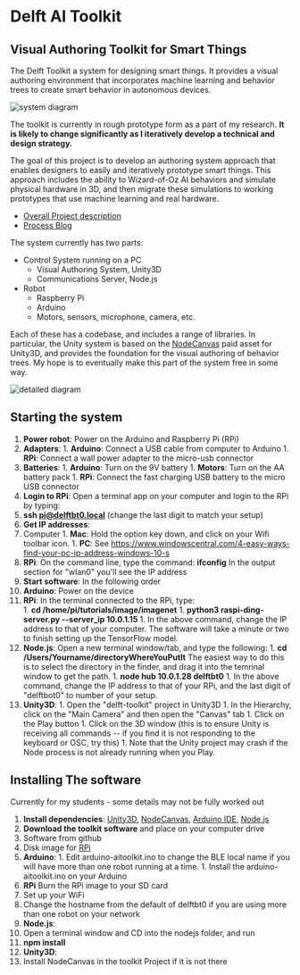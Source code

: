# Delft AI Toolkit
## Visual Authoring Toolkit for Smart Things

The Delft Toolkit a system for designing smart things. It provides a visual authoring environment that incorporates machine learning and behavior trees to create smart behavior in autonomous devices.

![system diagram](https://i0.wp.com/www.philvanallen.com/wp-content/uploads/2018/01/Pasted_Image_1_16_18__3_50_PM.jpg?resize=640%2C350)

The toolkit is currently in rough prototype form as a part of my research. **It is likely to change significantly as I iteratively develop a technical and design strategy.**

The goal of this project is to develop an authoring system approach that enables designers to easily and iteratively prototype smart things. This approach includes the ability to Wizard-of-Oz AI behaviors and simulate physical hardware in 3D, and then migrate these simulations to working prototypes that use machine learning and real hardware.

* [Overall Project description](http://www.philvanallen.com/portfolio/delft-ai-toolkit/)
* [Process Blog](http://ai-toolkit.tumblr.com)

The system currently has two parts:
* Control System running on a PC
  * Visual Authoring System, Unity3D
  * Communications Server, Node.js
* Robot
  * Raspberry Pi
  * Arduino
  * Motors, sensors, microphone, camera, etc.

Each of these has a codebase, and includes a range of libraries. In particular, the Unity system is based on the [NodeCanvas](http://nodecanvas.paradoxnotion.com) paid asset for Unity3D, and provides the foundation for the visual authoring of behavior trees. My hope is to eventually make this part of the system free in some way.

![detailed diagram](http://www.philvanallen.com/wp-content/uploads/2017/08/tool-architecture-diagram.002.jpeg?resize=640%2C350)

## Starting the system
1. **Power robot**: Power on the Arduino and Raspberry Pi (RPi)
  1. **Adapters**:
    1. **Arduino**: Connect a USB cable from computer to Arduino
    1. **RPi**: Connect a wall power adapter to the micro-usb connector
  1. **Batteries**:
    1. **Arduino**: Turn on the 9V battery
    1. **Motors**: Turn on the AA battery pack
    1. **RPi**: Connect the fast charging USB battery to the micro USB connector
1. **Login to RPi**: Open a terminal app on your computer and login to the RPi by typing:
  1. **ssh pi@delftbt0.local** (change the last digit to match your setup)
1. **Get IP addresses**:
  1. Computer
    1. **Mac**: Hold the option key down, and click on your Wifi toolbar icon.
    1. **PC**: See https://www.windowscentral.com/4-easy-ways-find-your-pc-ip-address-windows-10-s
  1. **RPi**: On the command line, type the command: **ifconfig** In the output section for "wlan0" you'll see the IP address
1. **Start software**: In the following order
  1. **Arduino**: Power on the device
  1. **RPi**: In the terminal connected to the RPi, type:   
    1. **cd /home/pi/tutorials/image/imagenet**
    1. **python3 raspi-ding-server.py --server_ip 10.0.1.15**
    1. In the above command, change the IP address to that of your computer. The software will take a minute or two to finish setting up the TensorFlow model.
  1. **Node.js**: Open a new terminal window/tab, and type the following:
    1. **cd /Users/Yourname/directoryWhereYouPutIt** The easiest way to do this is to select the directory in the finder, and drag it into the temrinal window to get the path.
    1. **node hub 10.0.1.28 delftbt0**
    1. In the above command, change the IP address to that of your RPi, and the last digit of "delftbot0" to number of your setup.
  1. **Unity3D**:
    1. Open the "delft-toolkit" project in Unity3D
    1. In the Hierarchy, click on the "Main Camera" and then open the "Canvas" tab
    1. Click on the Play button
    1. Click on the 3D window (this is to ensure Unity is receiving all commands -- if you find it is not responding to the keyboard or OSC, try this)
    1. Note that the Unity project may crash if the Node process is not already running when you Play.

## Installing The software
Currently for my students - some details may not be fully worked out

1. **Install dependencies**: [Unity3D](https://store.unity.com), [NodeCanvas](https://assetstore.unity.com/packages/tools/visual-scripting/nodecanvas-14914), [Arduino IDE](https://www.arduino.cc/en/Main/Software), [Node.js](https://nodejs.org/en/)
1. **Download the toolkit software** and place on your computer drive
  1. Software from github
  1. Disk image for [RPi](https://www.dropbox.com/s/f79kt8v7ear3i1z/delftbot_backup.img?dl=0)
  1. **Arduino**:
    1. Edit arduino-aitoolkit.ino to change the BLE local name if you will have more than one robot running at a time.
    1. Install the arduino-aitoolkit.ino on your Arduino
1. **RPi** Burn the RPi image to your SD card
  1. Set up your WiFi
  1. Change the hostname from the default of delftbt0 if you are using more than one robot on your network
1. **Node.js**:
  1. Open a terminal window and CD into the nodejs folder, and run
  1. **npm install**
1. **Unity3D**:
  1. Install NodeCanvas in the toolkit Project if it is not there
